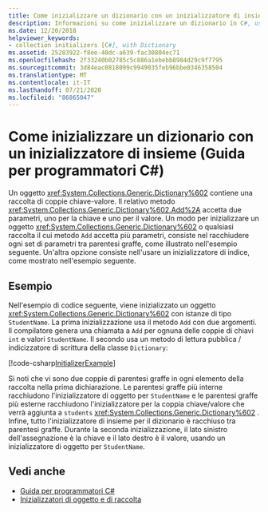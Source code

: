 ```yaml
---
title: Come inizializzare un dizionario con un inizializzatore di insieme - Guida per programmatori C#
description: Informazioni su come inizializzare un dizionario in C#, usando il metodo Add o un inizializzatore di indice. In questo esempio vengono illustrate entrambe le opzioni.
ms.date: 12/20/2018
helpviewer_keywords:
- collection initializers [C#], with Dictionary
ms.assetid: 25283922-f8ee-40dc-a639-fac30804ec71
ms.openlocfilehash: 2f33240b02785c5c886a1ebebb8984d29c9f7795
ms.sourcegitcommit: 3d84eac0818099c9949035feb96bbe0346358504
ms.translationtype: MT
ms.contentlocale: it-IT
ms.lasthandoff: 07/21/2020
ms.locfileid: "86865047"
---
```

# <a name="how-to-initialize-a-dictionary-with-a-collection-initializer-c-programming-guide"></a>Come inizializzare un dizionario con un inizializzatore di insieme (Guida per programmatori C#)

Un oggetto <xref:System.Collections.Generic.Dictionary%602> contiene una raccolta di coppie chiave-valore. Il relativo metodo <xref:System.Collections.Generic.Dictionary%602.Add%2A> accetta due parametri, uno per la chiave e uno per il valore. Un modo per inizializzare un oggetto <xref:System.Collections.Generic.Dictionary%602> o qualsiasi raccolta il cui metodo `Add` accetta più parametri, consiste nel racchiudere ogni set di parametri tra parentesi graffe, come illustrato nell'esempio seguente. Un'altra opzione consiste nell'usare un inizializzatore di indice, come mostrato nell'esempio seguente.

## <a name="example"></a>Esempio

Nell'esempio di codice seguente, viene inizializzato un oggetto <xref:System.Collections.Generic.Dictionary%602> con istanze di tipo `StudentName`.  La prima inizializzazione usa il metodo `Add` con due argomenti. Il compilatore genera una chiamata a `Add` per ognuna delle coppie di chiavi `int` e valori `StudentName`. Il secondo usa un metodo di lettura pubblica / indicizzatore di scrittura della classe `Dictionary`:

[!code-csharp[InitializerExample](../../../../samples/snippets/csharp/programming-guide/classes-and-structs/object-collection-initializers/HowToDictionaryInitializer.cs#HowToDictionaryInitializer)]  

Si noti che vi sono due coppie di parentesi graffe in ogni elemento della raccolta nella prima dichiarazione. Le parentesi graffe più interne racchiudono l'inizializzatore di oggetto per `StudentName` e le parentesi graffe più esterne racchiudono l'inizializzatore per la coppia chiave/valore che verrà aggiunta a `students` <xref:System.Collections.Generic.Dictionary%602> . Infine, tutto l'inizializzatore di insieme per il dizionario è racchiuso tra parentesi graffe. Durante la seconda inizializzazione, il lato sinistro dell'assegnazione è la chiave e il lato destro è il valore, usando un inizializzatore di oggetto per `StudentName`.

## <a name="see-also"></a>Vedi anche

- [Guida per programmatori C#](../index.md)
- [Inizializzatori di oggetto e di raccolta](./object-and-collection-initializers.md)
